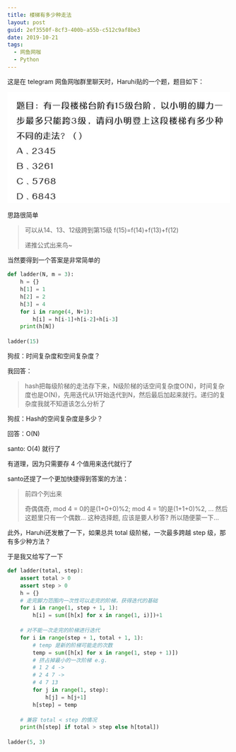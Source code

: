 ```yaml
---
title: 楼梯有多少种走法
layout: post
guid: 2ef3550f-8cf3-400b-a55b-c512c9af8be3
date: 2019-10-21
tags:
  - 网鱼网咖
  - Python
---
```


这是在 telegram 网鱼网咖群里聊天时，Haruhi贴的一个题，题目如下：

![wangyuwangka](/media/images/2019/10/21/wangyuwangka.jpg)

思路很简单

> 可以从14、13、12级跨到第15级 f(15)=f(14)+f(13)+f(12)
>
> 递推公式出来鸟~

当然要得到一个答案是非常简单的

```python
def ladder(N, m = 3):
    h = {}
    h[1] = 1
    h[2] = 2
    h[3] = 4
    for i in range(4, N+1):
        h[i] = h[i-1]+h[i-2]+h[i-3]
    print(h[N])

ladder(15)
```

狗叔：时间复杂度和空间复杂度？

我回答：

> hash把每级阶梯的走法存下来，N级阶梯的话空间复杂度O(N)，时间复杂度也是O(N)，先用迭代从1开始迭代到N，然后最后加起来就行。递归的复杂度我就不知道该怎么分析了

狗叔：Hash的空间复杂度是多少？

回答：O(N)

santo: O(4) 就行了

有道理，因为只需要存 4 个值用来迭代就行了

santo还提了一个更加快捷得到答案的方法：

> 前四个列出来
>
> 奇偶偶奇, mod 4 = 0的是(1+0+0)%2; mod 4 = 1的是(1+1+0)%2, ...  然后这题里只有一个偶数...  这种选择题, 应该是要人秒答? 所以随便蒙一下...

此外，Haruhi还发散了一下，如果总共 total 级阶梯，一次最多跨越 step 级，那有多少种方法？

于是我又给写了一下

```python
def ladder(total, step):
    assert total > 0
    assert step > 0
    h = {}
    # 走完脚力范围内一次性可以走完的阶梯，获得迭代的基础
    for i in range(1, step + 1, 1):
        h[i] = sum([h[x] for x in range(1, i)])+1

    # 对不能一次走完的阶梯进行迭代
    for i in range(step + 1, total + 1, 1):
        # temp 是新的阶梯可能走的次数
        temp = sum([h[x] for x in range(1, step + 1)])
        # 挤占掉最小的一次阶梯 e.g. 
        # 1 2 4 ->
        # 2 4 7 ->
        # 4 7 13
        for j in range(1, step):
            h[j] = h[j+1]
        h[step] = temp
    
    # 兼容 total < step 的情况
    print(h[step] if total > step else h[total])

ladder(5, 3)
```